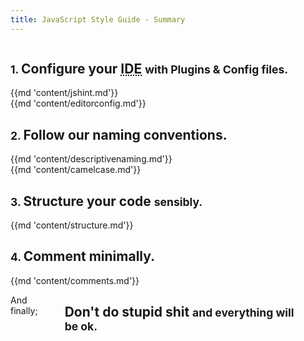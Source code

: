 ```yaml
---
title: JavaScript Style Guide - Summary
---
```

<div class='row'>
    <div class='large-12 columns'>
        <h2><small>1. </small>Configure your <abbr title="Integrated Development Environment">IDE</abbr> <small>with Plugins & Config files.</small></h2>
        <hr>
    </div>
    <div class='large-12 columns'>{{md 'content/jshint.md'}}</div>
    <div class='large-12 columns'>{{md 'content/editorconfig.md'}}</div>
</div>

<div class='row'>
    <div class='large-12 columns'>
        <h2><small>2. </small>Follow our naming conventions.</h2>
        <hr>
    </div>
    <div class='large-12 columns'>{{md 'content/descriptivenaming.md'}}</div>
    <div class='large-12 columns'>{{md 'content/camelcase.md'}}</div>
</div>

<div class='row'>
    <div class='large-12 columns'>
        <h2><small>3. </small>Structure your code <small>sensibly.</small></h2>
        <hr>
    </div>
    <div class='large-12 columns'>{{md 'content/structure.md'}}</div></div>
</div>

<div class='row'>
    <div class='large-12 columns'>
        <h2><small>4. </small>Comment minimally.</h2>
        <hr>
    </div>
    <div class='large-12 columns'>{{md 'content/comments.md'}}</div></div>
</div>

<div class='row'>
    <div class='large-12 columns'>
    <p>And finally;</p>
        <h2 class='text-center'>Don't do stupid shit <small>and everything will be ok.</small></h2>
        <p></p>
        <p></p>
    </div>
</div>
